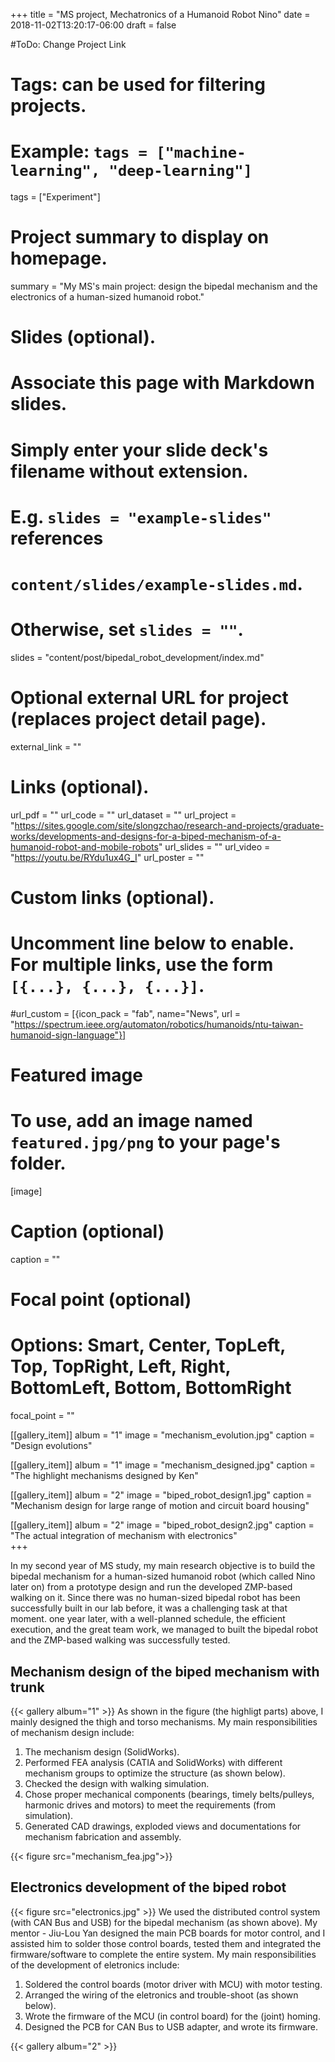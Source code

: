 +++
title = "MS project, Mechatronics of a Humanoid Robot Nino"
date = 2018-11-02T13:20:17-06:00
draft = false

#ToDo: Change Project Link


# Tags: can be used for filtering projects.
# Example: `tags = ["machine-learning", "deep-learning"]`
tags = ["Experiment"]

# Project summary to display on homepage.
summary = "My MS's main project: design the bipedal mechanism and the electronics of a human-sized humanoid robot."

# Slides (optional).
#   Associate this page with Markdown slides.
#   Simply enter your slide deck's filename without extension.
#   E.g. `slides = "example-slides"` references 
#   `content/slides/example-slides.md`.
#   Otherwise, set `slides = ""`.
slides = "content/post/bipedal_robot_development/index.md"

# Optional external URL for project (replaces project detail page).
external_link = ""

# Links (optional).
url_pdf = ""
url_code = ""
url_dataset = ""
url_project = "https://sites.google.com/site/slongzchao/research-and-projects/graduate-works/developments-and-designs-for-a-biped-mechanism-of-a-humanoid-robot-and-mobile-robots"
url_slides = ""
url_video = "https://youtu.be/RYdu1ux4G_I"
url_poster = ""

# Custom links (optional).
#   Uncomment line below to enable. For multiple links, use the form `[{...}, {...}, {...}]`.
#url_custom = [{icon_pack = "fab", name="News", url = "https://spectrum.ieee.org/automaton/robotics/humanoids/ntu-taiwan-humanoid-sign-language"}]

# Featured image
# To use, add an image named `featured.jpg/png` to your page's folder. 
[image]
  # Caption (optional)
  caption = ""

  # Focal point (optional)
  # Options: Smart, Center, TopLeft, Top, TopRight, Left, Right, BottomLeft, Bottom, BottomRight
  focal_point = ""
  
[[gallery_item]]
album = "1"
image = "mechanism_evolution.jpg"
caption = "Design evolutions"
    
[[gallery_item]]
album = "1"
image = "mechanism_designed.jpg"
caption = "The highlight mechanisms designed by Ken"
  
[[gallery_item]]
album = "2"
image = "biped_robot_design1.jpg"
caption = "Mechanism design for large range of motion and circuit board housing"
    
[[gallery_item]]
album = "2"
image = "biped_robot_design2.jpg"
caption = "The actual integration of mechanism with electronics"  
+++

In my second year of MS study, my main research objective is to build the bipedal mechanism for a human-sized humanoid robot (which called Nino later on) from a prototype design and run the developed ZMP-based walking on it. Since there was no human-sized bipedal robot has been successfully built in our lab before, it was a challenging task at that moment. one year later, with a well-planned schedule, the efficient execution, and the great team work, we managed to built the bipedal robot and the ZMP-based walking was successfully tested.

## Mechanism design of the biped mechanism with trunk
{{< gallery album="1" >}}
As shown in the figure (the highligt parts) above, I mainly designed the thigh and torso mechanisms. My main responsibilities of mechanism design include:

1. The mechanism design (SolidWorks).
2. Performed FEA analysis (CATIA and SolidWorks) with different mechanism groups to optimize the structure (as shown below).
3. Checked the design with walking simulation.
4. Chose proper mechanical components (bearings, timely belts/pulleys, harmonic drives and motors) to meet the requirements (from simulation).
5. Generated CAD drawings, exploded views and documentations for mechanism fabrication and assembly.

{{< figure src="mechanism_fea.jpg">}}

## Electronics development of the biped robot
{{< figure src="electronics.jpg"  >}}
We used the distributed control system (with CAN Bus and USB) for the bipedal mechanism (as shown above). My mentor - Jiu-Lou Yan designed the main PCB boards for motor control, and I assisted him to solder those control boards, tested them and integrated the firmware/software to complete the entire system.
My main responsibilities of the development of eletronics  include:

1. Soldered the control boards (motor driver with MCU) with motor testing.
2. Arranged the wiring of the eletronics and trouble-shoot (as shown below).
3. Wrote the firmware of the MCU (in control board) for the (joint) homing.
4. Designed the PCB for CAN Bus to USB adapter, and wrote its firmware.

{{< gallery album="2" >}}

